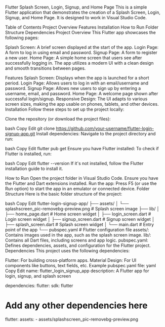 Flutter Splash Screen, Login, Signup, and Home Page
This is a simple Flutter application that demonstrates the creation of a Splash Screen, Login, Signup, and Home Page. It is designed to work in Visual Studio Code.

Table of Contents
Project Overview
Features
Installation
How to Run
Folder Structure
Dependencies
Project Overview
This Flutter app showcases the following pages:

Splash Screen: A brief screen displayed at the start of the app.
Login Page: A form to log in using email and password.
Signup Page: A form to register a new user.
Home Page: A simple home screen that users see after successfully logging in.
The app utilizes a modern UI with a clean design and smooth transitions between pages.

Features
Splash Screen: Displays when the app is launched for a short period.
Login Page: Allows users to log in with an email/username and password.
Signup Page: Allows new users to sign up by entering a username, email, and password.
Home Page: A welcome page shown after successful login/signup.
Responsive Design: The UI adapts to various screen sizes, making the app usable on phones, tablets, and other devices.
Installation
Follow these steps to set up the project locally:

Clone the repository (or download the project files):

bash
Copy
Edit
git clone https://github.com/your-username/flutter-login-signup-app.git
Install dependencies: Navigate to the project directory and run:

bash
Copy
Edit
flutter pub get
Ensure you have Flutter installed: To check if Flutter is installed, run:

bash
Copy
Edit
flutter --version
If it's not installed, follow the Flutter installation guide to install it.

How to Run
Open the project folder in Visual Studio Code.
Ensure you have the Flutter and Dart extensions installed.
Run the app:
Press F5 (or use the Run option) to start the app in an emulator or connected device.
Folder Structure
Here is the basic folder structure of the project:

bash
Copy
Edit
flutter-login-signup-app/
├── assets/
│   └── splashscreen_pic-removebg-preview.png    # Splash screen image
├── lib/
│   ├── home_page.dart                         # Home screen widget
│   ├── login_screen.dart                      # Login screen widget
│   ├── signup_screen.dart                     # Signup screen widget
│   ├── splash_screen.dart                     # Splash screen widget
│   └── main.dart                              # Entry point of the app
└── pubspec.yaml                               # Flutter configuration file
assets/: Contains images used in the app, such as the splash screen image.
lib/: Contains all Dart files, including screens and app logic.
pubspec.yaml: Defines dependencies, assets, and configuration for the Flutter project.
Dependencies
This project uses the following dependencies:

Flutter: For building cross-platform apps.
Material Design: For UI components like buttons, text fields, etc.
Example pubspec.yaml file:
yaml
Copy
Edit
name: flutter_login_signup_app
description: A Flutter app for login, signup, and splash screen

dependencies:
  flutter:
    sdk: flutter

  # Add any other dependencies here

flutter:
  assets:
    - assets/splashscreen_pic-removebg-preview.png
